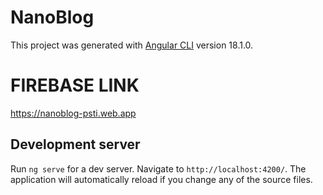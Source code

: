 # NanoBlog

This project was generated with [Angular CLI](https://github.com/angular/angular-cli) version 18.1.0.

# FIREBASE LINK 

https://nanoblog-psti.web.app

## Development server

Run `ng serve` for a dev server. Navigate to `http://localhost:4200/`. The application will automatically reload if you change any of the source files.